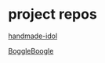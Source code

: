 # project repos

[handmade-idol](https://github.com/alro923/handmade-idol)

[BoggleBoogle](https://github.com/BoggleBoogle)
